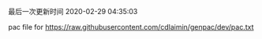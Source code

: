 最后一次更新时间 2020-02-29 04:35:03
	
pac file for https://raw.githubusercontent.com/cdlaimin/genpac/dev/pac.txt


